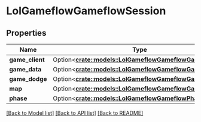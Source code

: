 # LolGameflowGameflowSession

## Properties

Name | Type | Description | Notes
------------ | ------------- | ------------- | -------------
**game_client** | Option<[**crate::models::LolGameflowGameflowGameClient**](LolGameflowGameflowGameClient.md)> |  | [optional]
**game_data** | Option<[**crate::models::LolGameflowGameflowGameData**](LolGameflowGameflowGameData.md)> |  | [optional]
**game_dodge** | Option<[**crate::models::LolGameflowGameflowGameDodge**](LolGameflowGameflowGameDodge.md)> |  | [optional]
**map** | Option<[**crate::models::LolGameflowGameflowGameMap**](LolGameflowGameflowGameMap.md)> |  | [optional]
**phase** | Option<[**crate::models::LolGameflowGameflowPhase**](LolGameflowGameflowPhase.md)> |  | [optional]

[[Back to Model list]](../README.md#documentation-for-models) [[Back to API list]](../README.md#documentation-for-api-endpoints) [[Back to README]](../README.md)



